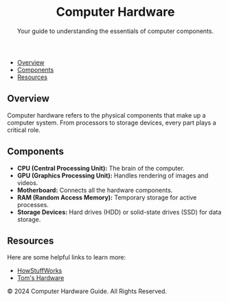 <!DOCTYPE html>
<html lang="en">
<head>
    <meta charset="UTF-8">
    <meta name="viewport" content="width=device-width, initial-scale=1.0">
    <title>Computer Hardware</title>
    <link rel="stylesheet" href="styles.css">
</head>
<body>
    <header>
        <h1>Computer Hardware</h1>
        <p>Your guide to understanding the essentials of computer components.</p>
    </header>
    <nav>
        <ul>
            <li><a href="#overview">Overview</a></li>
            <li><a href="#components">Components</a></li>
            <li><a href="#resources">Resources</a></li>
        </ul>
    </nav>
    <section id="overview">
        <h2>Overview</h2>
        <p>Computer hardware refers to the physical components that make up a computer system. From processors to storage devices, every part plays a critical role.</p>
    </section>
    <section id="components">
        <h2>Components</h2>
        <ul>
            <li><strong>CPU (Central Processing Unit):</strong> The brain of the computer.</li>
            <li><strong>GPU (Graphics Processing Unit):</strong> Handles rendering of images and videos.</li>
            <li><strong>Motherboard:</strong> Connects all the hardware components.</li>
            <li><strong>RAM (Random Access Memory):</strong> Temporary storage for active processes.</li>
            <li><strong>Storage Devices:</strong> Hard drives (HDD) or solid-state drives (SSD) for data storage.</li>
        </ul>
    </section>
    <section id="resources">
        <h2>Resources</h2>
        <p>Here are some helpful links to learn more:</p>
        <ul>
            <li><a href="https://www.howstuffworks.com" target="_blank">HowStuffWorks</a></li>
            <li><a href="https://www.tomshardware.com" target="_blank">Tom's Hardware</a></li>
        </ul>
    </section>
    <footer>
        <p>&copy; 2024 Computer Hardware Guide. All Rights Reserved.</p>
    </footer>
</body>
</html>
